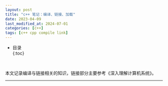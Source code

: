 ```yaml
---
layout: post
title: "c++ 笔记：编译、链接、加载"
date: 2023-04-09
last_modified_at: 2024-07-01
categories: [c++]
tags: [c++ cpp compile link]
---
```


* 目录  
{:toc}
<br/>

本文记录编译与链接相关的知识，链接部分主要参考《深入理解计算机系统》。   

---

